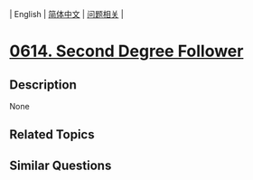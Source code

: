 
| English | [简体中文](README.md) | [问题相关](QUESTION.md) |
# [0614. Second Degree Follower](https://leetcode-cn.com/problems/second-degree-follower/)
## Description
None
## Related Topics

## Similar Questions

